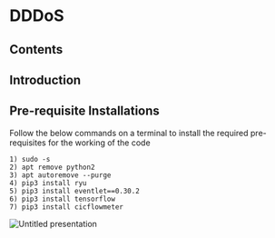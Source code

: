 # DDDoS
## Contents

## Introduction


## Pre-requisite Installations
Follow  the below commands on a terminal to install the required pre-requisites for the working of the code
```
1) sudo -s
2) apt remove python2
3) apt autoremove --purge
4) pip3 install ryu 
5) pip3 install eventlet==0.30.2
6) pip3 install tensorflow
7) pip3 install cicflowmeter

```

![Untitled presentation](https://user-images.githubusercontent.com/74396985/166516485-1e070697-763e-4b82-bd54-39be19bb8000.png)
